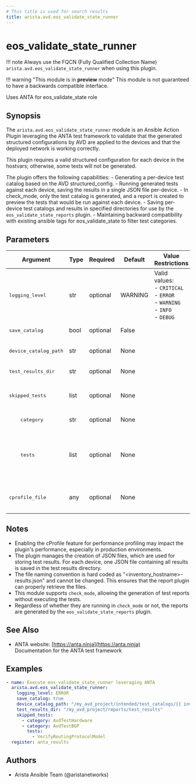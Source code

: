 ```yaml
---
# This title is used for search results
title: arista.avd.eos_validate_state_runner
---
```

<!--
  ~ Copyright (c) 2023-2024 Arista Networks, Inc.
  ~ Use of this source code is governed by the Apache License 2.0
  ~ that can be found in the LICENSE file.
  -->

# eos_validate_state_runner

!!! note
    Always use the FQCN (Fully Qualified Collection Name) `arista.avd.eos_validate_state_runner` when using this plugin.

!!! warning "This module is in **preview** mode"
    This module is not guaranteed to have a backwards compatible interface.

Uses ANTA for eos\_validate\_state role

## Synopsis

The <code>arista.avd.eos\_validate\_state\_runner</code> module is an Ansible Action Plugin leveraging the ANTA test framework to validate that the generated structured configurations by AVD are applied to the devices and that the deployed network is working correctly.

This plugin requires a valid structured configuration for each device in the hostvars\; otherwise, some tests will not be generated.

The plugin offers the following capabilities\:
    \- Generating a per\-device test catalog based on the AVD structured\_config.
    \- Running generated tests against each device, saving the results in a single JSON file per\-device.
    \- In check\_mode, only the test catalog is generated, and a report is created to preview the tests that would be run against each device.
    \- Saving per\-device test catalogs and results in specified directories for use by the <code>eos\_validate\_state\_reports</code> plugin.
    \- Maintaining backward compatibility with existing ansible tags for eos\_validate\_state to filter test categories.

## Parameters

| Argument | Type | Required | Default | Value Restrictions | Description |
| -------- | ---- | -------- | ------- | ------------------ | ----------- |
| <samp>logging_level</samp> | str | optional | WARNING | Valid values:<br>- <code>CRITICAL</code><br>- <code>ERROR</code><br>- <code>WARNING</code><br>- <code>INFO</code><br>- <code>DEBUG</code> | Sets the log level for the ANTA library. Defaults to \"WARNING\" if not specified. |
| <samp>save_catalog</samp> | bool | optional | False |  | Indicates whether to save the test catalog for each device. |
| <samp>device_catalog_path</samp> | str | optional | None |  | The absolute path where the device test catalog will be saved.<br>Required if <code>save\_catalog</code> is set to <code>True</code>. |
| <samp>test_results_dir</samp> | str | optional | None |  | The directory where the test results JSON file for each host will be saved. |
| <samp>skipped_tests</samp> | list | optional | None |  | A list of dictionaries specifying categories and, optionally, tests to skip.<br>Each dictionary must have a key <code>category</code> and can optionally include a <code>tests</code> key. |
| <samp>&nbsp;&nbsp;&nbsp;&nbsp;category</samp> | str | optional | None |  | The name of an AvdTest category \(e.g., <code>AvdTestHardware</code>\). |
| <samp>&nbsp;&nbsp;&nbsp;&nbsp;tests</samp> | list | optional | None |  | An optional list of specific tests in the category to skip \(e.g., <code>VerifyRoutingProtocolModel</code> in <code>AvdTestBGP</code>\).<br>If not specified, all tests in the category are considered.<br>For a complete list of available tests, see \[link to the test list\]\(https\://avd.sh/en/stable/roles/eos\_validate\_state/ANTA\-Preview.html\#test\-categories\). |
| <samp>cprofile_file</samp> | any | optional | None |  | The filename for storing cProfile data, useful for debugging performance issues.<br>Be aware that enabling cProfile can affect performance, so use it only for troubleshooting. |

## Notes

- Enabling the cProfile feature for performance profiling may impact the plugin\'s performance, especially in production environments.
- The plugin manages the creation of JSON files, which are used for storing test results. For each device, one JSON file containing all results is saved in the test results directory.
- The file naming convention is hard coded as \"\<inventory\_hostname\>\-results.json\" and cannot be changed. This ensures that the report plugin can properly retrieve the files.
- This module supports <code>check\_mode</code>, allowing the generation of test reports without executing the tests.
- Regardless of whether they are running in <code>check\_mode</code> or not, the reports are generated by the <code>eos\_validate\_state\_reports</code> plugin.

## See Also

- ANTA website: [https://anta.ninja](https://anta.ninja)<br>Documentation for the ANTA test framework

## Examples

```yaml
- name: Execute eos_validate_state_runner leveraging ANTA
  arista.avd.eos_validate_state_runner:
    logging_level: ERROR
    save_catalog: true
    device_catalog_path: "/my_avd_project/intended/test_catalogs/{{ inventory_hostname }}-catalog.yml"
    test_results_dir: "/my_avd_project/reports/test_results"
    skipped_tests:
      - category: AvdTestHardware
      - category: AvdTestBGP
        tests:
          - VerifyRoutingProtocolModel
  register: anta_results
```

## Authors

- Arista Ansible Team (@aristanetworks)
